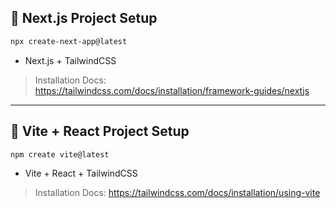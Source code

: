 ## 📌 Next.js Project Setup
```sh
npx create-next-app@latest
```
- Next.js + TailwindCSS
>Installation Docs: https://tailwindcss.com/docs/installation/framework-guides/nextjs

--------

## 📌 Vite + React Project Setup
```sh
npm create vite@latest
```
- Vite + React + TailwindCSS
>Installation Docs: https://tailwindcss.com/docs/installation/using-vite
